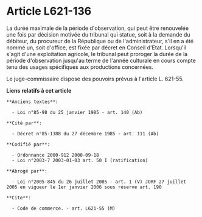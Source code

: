 # Article L621-136

La durée maximale de la période d'observation, qui peut être renouvelée une fois par décision motivée du tribunal qui statue,
soit à la demande du débiteur, du procureur de la République ou de l'administrateur, s'il en a été nommé un, soit d'office,
est fixée par décret en Conseil d'Etat. Lorsqu'il s'agit d'une exploitation agricole, le tribunal peut proroger la durée de
la période d'observation jusqu'au terme de l'année culturale en cours compte tenu des usages spécifiques aux productions
concernées.

Le juge-commissaire dispose des pouvoirs prévus à l'article L. 621-55.

**Liens relatifs à cet article**

	**Anciens textes**:

	  - Loi n°85-98 du 25 janvier 1985 - art. 140 (Ab)

	**Cité par**:

	  - Décret n°85-1388 du 27 décembre 1985 - art. 111 (Ab)

	**Codifié par**:

	  - Ordonnance 2000-912 2000-09-18
	  - Loi n°2003-7 2003-01-03 art. 50 I (ratification)

	**Abrogé par**:

	  - Loi n°2005-845 du 26 juillet 2005 - art. 1 (V) JORF 27 juillet 2005 en vigueur le 1er janvier 2006 sous réserve art. 190

	**Cite**:

	  - Code de commerce. - art. L621-55 (M)
